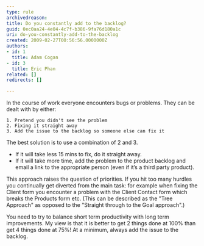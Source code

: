 ```yaml
---
type: rule
archivedreason: 
title: Do you constantly add to the backlog?
guid: 0ec0aa24-4e04-4c7f-b386-9fa76d180a1c
uri: do-you-constantly-add-to-the-backlog
created: 2009-02-27T00:56:56.0000000Z
authors:
- id: 1
  title: Adam Cogan
- id: 3
  title: Eric Phan
related: []
redirects: []

---
```


In the course of work everyone encounters bugs or problems. They can be dealt with by either:

    1. Pretend you didn't see the problem
    2. Fixing it straight away
    3. Add the issue to the backlog so someone else can fix it


<!--endintro-->

The best solution is to use a combination of 2 and 3.

* If it will take less 15 mins to fix, do it straight away.
* If it will take more time, add the problem to the product backlog and email a link to the appropriate person (even if it’s a third party product).


This approach raises the question of priorities. If you hit too many hurdles you continually get diverted from the main task: for example when fixing the Client form you encounter a problem with the Client Contact form which breaks the Products form etc. (This can be described as the "Tree Approach" as opposed to the "Straight through to the Goal approach".)

You need to try to balance short term productivity with long term improvements. My view is that it is better to get 2 things done at 100% than get 4 things done at 75%! At a minimum, always add the issue to the backlog.
